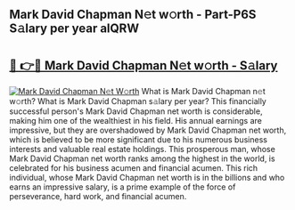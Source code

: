 ## Mark David Chapman N𝚎t w𝚘rth - Part-P6S S𝚊lary per year alQRW

# <h2><a href="http://gc1d39.nevu.top/?p=Mark+David+Chapman">🔗 👉🔴 Mark David Chapman N𝚎t w𝚘rth - S𝚊lary</a></h2>

[![Mark David Chapman N𝚎t W𝚘rth](https://i.imgur.com/Oavwk0R.jpeg)](http://gc1d39.nevu.top/?p=Mark+David+Chapman)
What is Mark David Chapman n𝚎t w𝚘rth? What is Mark David Chapman s𝚊lary per year?
This financially successful person's Mark David Chapman net worth is considerable, making him one of the wealthiest in his field. His annual earnings are impressive, but they are overshadowed by Mark David Chapman net worth, which is believed to be more significant due to his numerous business interests and valuable real estate holdings. This prosperous man, whose Mark David Chapman net worth ranks among the highest in the world, is celebrated for his business acumen and financial acumen. This rich individual, whose Mark David Chapman net worth is in the billions and who earns an impressive salary, is a prime example of the force of perseverance, hard work, and financial acumen.
